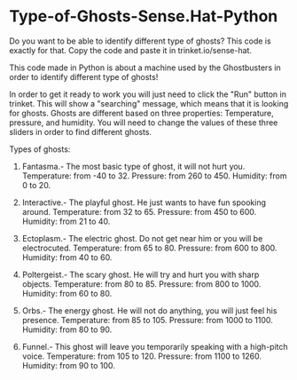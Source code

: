 # Type-of-Ghosts-Sense.Hat-Python
Do you want to be able to identify different type of ghosts? This code is exactly for that. Copy the code and paste it in trinket.io/sense-hat. 

This code made in Python is about a machine used by the Ghostbusters in order to identify different type of ghosts! 

In order to get it ready to work you will just need to click the "Run" button in trinket. This will show a "searching" message, which means that it is looking for ghosts. Ghosts are different based on three properties: Temperature, pressure, and humidity. You will need to change the values of these three sliders in order to find different ghosts.

Types of ghosts:

1. Fantasma.-     The most basic type of ghost, it will not hurt you. 
                  Temperature: from -40 to 32. Pressure: from 260 to 450. Humidity: from 0 to 20.
                  
2. Interactive.-  The playful ghost. He just wants to have fun spooking around.
                  Temperature: from 32 to 65. Pressure: from 450 to 600. Humidity: from 21 to 40.
                  
3. Ectoplasm.-    The electric ghost. Do not get near him or you will be electrocuted.
                  Temperature: from 65 to 80. Pressure: from 600 to 800. Humidity: from 40 to 60.
                  
4. Poltergeist.-  The scary ghost. He will try and hurt you with sharp objects. 
                  Temperature: from 80 to 85. Pressure: from 800 to 1000. Humidity: from 60 to 80.
                  
5. Orbs.-         The energy ghost. He will not do anything, you will just feel his presence. 
                  Temperature: from 85 to 105. Pressure: from 1000 to 1100. Humidity: from 80 to 90.
                  
6. Funnel.-       This ghost will leave you temporarily speaking with a high-pitch voice.
                  Temperature: from 105 to 120. Pressure: from 1100 to 1260. Humidity: from 90 to 100.
